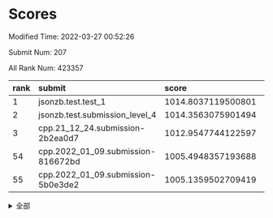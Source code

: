 # Scores

Modified Time: 2022-03-27 00:52:26

Submit Num: 207

All Rank Num: 423357

| rank |               submit               |       score        |       sigma        | pk_num |
| :--- | :--------------------------------- | :----------------- | :----------------- | :----- |
| 1    | jsonzb.test.test_1                 | 1014.8037119500801 | 0.8376891255938974 | 8179   |
| 2    | jsonzb.test.submission_level_4     | 1014.3563075901494 | 0.8088263409496799 | 8179   |
| 3    | cpp.21_12_24.submission-2b2ea0d7   | 1012.9547744122597 | 0.8173961860069583 | 8183   |
| 54   | cpp.2022_01_09.submission-816672bd | 1005.4948357193688 | 0.7206339249465725 | 8182   |
| 55   | cpp.2022_01_09.submission-5b0e3de2 | 1005.1359502709419 | 0.7229723294897856 | 8177   |


<details>
<summary>全部</summary>

| rank |                 submit                 |       score        |       sigma        | pk_num |
| :--- | :------------------------------------- | :----------------- | :----------------- | :----- |
| 1    | jsonzb.test.test_1                     | 1014.8037119500801 | 0.8376891255938974 | 8179   |
| 2    | jsonzb.test.submission_level_4         | 1014.3563075901494 | 0.8088263409496799 | 8179   |
| 3    | cpp.21_12_24.submission-2b2ea0d7       | 1012.9547744122597 | 0.8173961860069583 | 8183   |
| 4    | gobigger.level_3.submission_level_3_21 | 1011.6941930134836 | 0.7651359732738854 | 8187   |
| 5    | gobigger.level_3.submission_level_3_2  | 1011.687911599893  | 0.7785690089817987 | 8175   |
| 6    | gobigger.level_3.submission_level_3_48 | 1011.5701519943557 | 0.7969107591316759 | 8182   |
| 7    | gobigger.level_3.submission_level_3_30 | 1011.4595224817322 | 0.780150515216563  | 8174   |
| 8    | gobigger.level_3.submission_level_3_26 | 1011.3970197343252 | 0.760840403310203  | 8180   |
| 9    | gobigger.level_3.submission_level_3_39 | 1011.1318658581062 | 0.7625672150905118 | 8179   |
| 10   | gobigger.level_3.submission_level_3_11 | 1011.0540607989984 | 0.7815588068491963 | 8182   |
| 11   | gobigger.level_3.submission_level_3_19 | 1011.0496553411932 | 0.768743216218618  | 8179   |
| 12   | gobigger.level_3.submission_level_3_5  | 1010.9353641857341 | 0.7596457410821688 | 8182   |
| 13   | gobigger.level_3.submission_level_3_6  | 1010.8993033004384 | 0.7906619768890344 | 8183   |
| 14   | gobigger.level_3.submission_level_3_31 | 1010.8394694281353 | 0.7667898462612962 | 8179   |
| 15   | gobigger.level_3.submission_level_3_29 | 1010.6178899387564 | 0.7661435982650552 | 8181   |
| 16   | gobigger.level_3.submission_level_3_38 | 1010.5715068213656 | 0.7739258192450233 | 8185   |
| 17   | gobigger.level_3.submission_level_3_43 | 1010.5225317639165 | 0.7676861819361646 | 8183   |
| 18   | gobigger.level_3.submission_level_3_25 | 1010.394177062227  | 0.7654727322147952 | 8185   |
| 19   | gobigger.level_3.submission_level_3_37 | 1010.3605521546814 | 0.7566585362938181 | 8180   |
| 20   | gobigger.level_3.submission_level_3_13 | 1010.2790040932229 | 0.7523408630235965 | 8183   |
| 21   | gobigger.level_3.submission_level_3_40 | 1010.2368826176255 | 0.7630429651772065 | 8183   |
| 22   | gobigger.level_3.submission_level_3_0  | 1010.1941104546796 | 0.7599810161475581 | 8181   |
| 23   | gobigger.level_3.submission_level_3_27 | 1010.1593716982321 | 0.762682778163443  | 8184   |
| 24   | gobigger.level_3.submission_level_3_36 | 1010.0869300786085 | 0.7427496635945415 | 8186   |
| 25   | gobigger.level_3.submission_level_3_33 | 1010.0346718419395 | 0.7907824214994776 | 8183   |
| 26   | gobigger.level_3.submission_level_3_8  | 1010.02274722898   | 0.7537279409619908 | 8184   |
| 27   | gobigger.level_3.submission_level_3_15 | 1009.9674948812163 | 0.7701115862523188 | 8180   |
| 28   | gobigger.level_3.submission_level_3_32 | 1009.9552214640919 | 0.7532470157580329 | 8178   |
| 29   | gobigger.level_3.submission_level_3_35 | 1009.8170181468618 | 0.7473714996988884 | 8180   |
| 30   | gobigger.level_3.submission_level_3_42 | 1009.7546947849415 | 0.7830600736000982 | 8175   |
| 31   | gobigger.level_3.submission_level_3_1  | 1009.6375887421801 | 0.7607618885480116 | 8180   |
| 32   | gobigger.level_3.submission_level_3_45 | 1009.6373015841401 | 0.7422295022911964 | 8178   |
| 33   | gobigger.level_3.submission_level_3_49 | 1009.625454712468  | 0.7630871459700993 | 8183   |
| 34   | gobigger.level_3.submission_level_3_17 | 1009.6091431275526 | 0.7555027880635174 | 8177   |
| 35   | gobigger.level_3.submission_level_3_4  | 1009.578428248987  | 0.7619291415028018 | 8181   |
| 36   | gobigger.level_3.submission_level_3_9  | 1009.566899696386  | 0.7518107187726664 | 8176   |
| 37   | gobigger.level_3.submission_level_3_12 | 1009.5269167158854 | 0.7585607803157423 | 8183   |
| 38   | gobigger.level_3.submission_level_3_18 | 1009.5259063106383 | 0.7431557266451542 | 8181   |
| 39   | gobigger.level_3.submission_level_3_16 | 1009.5111060753234 | 0.7385048780346513 | 8181   |
| 40   | gobigger.level_3.submission_level_3_3  | 1009.3588508322449 | 0.7376153800739262 | 8185   |
| 41   | gobigger.level_3.submission_level_3_22 | 1009.3575775630395 | 0.7687272060199735 | 8175   |
| 42   | gobigger.level_3.submission_level_3_14 | 1009.3531045674455 | 0.762656958221261  | 8180   |
| 43   | gobigger.level_3.submission_level_3_46 | 1009.3305826172316 | 0.7512281186566971 | 8177   |
| 44   | gobigger.level_3.submission_level_3_10 | 1009.3150288811753 | 0.7503932593540722 | 8184   |
| 45   | gobigger.level_3.submission_level_3_47 | 1009.1631257526567 | 0.7691779219785483 | 8181   |
| 46   | gobigger.level_3.submission_level_3_44 | 1009.00684282074   | 0.752543703528701  | 8179   |
| 47   | gobigger.level_3.submission_level_3_24 | 1008.909459710838  | 0.7604494599835893 | 8182   |
| 48   | gobigger.level_3.submission_level_3_20 | 1008.8558196347767 | 0.7491980683115282 | 8185   |
| 49   | gobigger.level_3.submission_level_3_7  | 1008.6979520469191 | 0.7542177512849007 | 8187   |
| 50   | gobigger.level_3.submission_level_3_41 | 1008.6506687425552 | 0.777546939355763  | 8180   |
| 51   | gobigger.level_3.submission_level_3_34 | 1008.6479180884763 | 0.7351978998483004 | 8177   |
| 52   | gobigger.level_3.submission_level_3_23 | 1008.5371895559314 | 0.7314164489197073 | 8189   |
| 53   | gobigger.level_3.submission_level_3_28 | 1008.1563656800782 | 0.7311898616349772 | 8183   |
| 54   | cpp.2022_01_09.submission-816672bd     | 1005.4948357193688 | 0.7206339249465725 | 8182   |
| 55   | cpp.2022_01_09.submission-5b0e3de2     | 1005.1359502709419 | 0.7229723294897856 | 8177   |
| 56   | gobigger.level_1.submission_level_1_28 | 1004.654807972333  | 0.731093193135459  | 8184   |
| 57   | gobigger.level_1.submission_level_1_27 | 1004.5079050996643 | 0.7148539498141467 | 8180   |
| 58   | gobigger.level_1.submission_level_1_8  | 1004.5064038499759 | 0.7231263019712384 | 8181   |
| 59   | gobigger.level_1.submission_level_1_35 | 1004.4341915070461 | 0.7188918181127381 | 8184   |
| 60   | gobigger.level_1.submission_level_1_19 | 1004.2857514637706 | 0.7150755141769124 | 8178   |
| 61   | gobigger.level_1.submission_level_1_15 | 1004.1981917207424 | 0.7218372231569209 | 8182   |
| 62   | gobigger.level_1.submission_level_1_1  | 1004.1363715144067 | 0.7169365229389536 | 8178   |
| 63   | gobigger.level_1.submission_level_1_41 | 1004.0597526274795 | 0.7140663924479849 | 8180   |
| 64   | gobigger.level_1.submission_level_1_34 | 1003.963589808452  | 0.7232643708029262 | 8178   |
| 65   | gobigger.level_1.submission_level_1_3  | 1003.9502261883007 | 0.727231996996932  | 8184   |
| 66   | gobigger.level_1.submission_level_1_20 | 1003.8629471700622 | 0.7210828760407936 | 8183   |
| 67   | gobigger.level_1.submission_level_1_7  | 1003.8530770655432 | 0.7258249644406853 | 8183   |
| 68   | gobigger.level_1.submission_level_1_24 | 1003.8210707956789 | 0.7135731921948816 | 8185   |
| 69   | gobigger.level_1.submission_level_1_42 | 1003.8013658974194 | 0.7208929534635227 | 8181   |
| 70   | gobigger.level_1.submission_level_1_33 | 1003.5641078903446 | 0.7153215811861264 | 8178   |
| 71   | gobigger.level_1.submission_level_1_49 | 1003.5503604445247 | 0.7193216169407732 | 8180   |
| 72   | gobigger.level_1.submission_level_1_40 | 1003.527579242571  | 0.7173718408469519 | 8180   |
| 73   | gobigger.level_1.submission_level_1_32 | 1003.5095441971752 | 0.7120729453341402 | 8183   |
| 74   | gobigger.level_1.submission_level_1_13 | 1003.48669247134   | 0.7151958698852732 | 8183   |
| 75   | gobigger.level_1.submission_level_1_2  | 1003.4440904958929 | 0.726424250669002  | 8186   |
| 76   | gobigger.level_1.submission_level_1_47 | 1003.436746619706  | 0.7069851382578273 | 8183   |
| 77   | gobigger.level_1.submission_level_1_18 | 1003.4091299399402 | 0.720333834194179  | 8178   |
| 78   | gobigger.level_1.submission_level_1_22 | 1003.3772012516199 | 0.7187294975967398 | 8180   |
| 79   | gobigger.level_1.submission_level_1_14 | 1003.3315433554797 | 0.7058259202088437 | 8176   |
| 80   | gobigger.level_1.submission_level_1_10 | 1003.2993601999764 | 0.7253824252454978 | 8180   |
| 81   | gobigger.level_1.submission_level_1_23 | 1003.2728838670715 | 0.7160153818686461 | 8180   |
| 82   | gobigger.level_1.submission_level_1_30 | 1003.2704205785378 | 0.7155626974652329 | 8181   |
| 83   | gobigger.level_1.submission_level_1_21 | 1003.2697986031058 | 0.7201118015151211 | 8185   |
| 84   | gobigger.level_1.submission_level_1_4  | 1003.143945083752  | 0.7121948644630126 | 8181   |
| 85   | gobigger.level_1.submission_level_1_43 | 1003.1101066402993 | 0.7109355406262898 | 8179   |
| 86   | gobigger.level_1.submission_level_1_37 | 1003.0262089452592 | 0.7187458909135566 | 8180   |
| 87   | gobigger.level_1.submission_level_1_5  | 1002.9471036629058 | 0.717910343051873  | 8179   |
| 88   | gobigger.level_1.submission_level_1_9  | 1002.8989333682771 | 0.7100198329721238 | 8182   |
| 89   | gobigger.level_1.submission_level_1_38 | 1002.8021880118658 | 0.7162957557342728 | 8181   |
| 90   | gobigger.level_1.submission_level_1_31 | 1002.7899421163701 | 0.7117335047163259 | 8181   |
| 91   | gobigger.level_1.submission_level_1_26 | 1002.7587800134522 | 0.7106903596615712 | 8181   |
| 92   | gobigger.level_1.submission_level_1_48 | 1002.6965658265219 | 0.7192274995424837 | 8181   |
| 93   | gobigger.level_1.submission_level_1_36 | 1002.578803818442  | 0.7240368980502627 | 8174   |
| 94   | gobigger.level_1.submission_level_1_46 | 1002.4583969978061 | 0.7194851435465216 | 8177   |
| 95   | gobigger.level_1.submission_level_1_25 | 1002.4243428916218 | 0.7104302515668759 | 8176   |
| 96   | gobigger.level_1.submission_level_1_0  | 1002.4053833451011 | 0.7052969305886784 | 8181   |
| 97   | gobigger.level_1.submission_level_1_6  | 1002.382610553167  | 0.7083086835234058 | 8180   |
| 98   | gobigger.level_1.submission_level_1_11 | 1002.3645699397296 | 0.708333368966004  | 8179   |
| 99   | gobigger.level_1.submission_level_1_29 | 1002.329832149449  | 0.7090110049715005 | 8188   |
| 100  | gobigger.level_1.submission_level_1_17 | 1002.3030860566299 | 0.706752288971913  | 8180   |
| 101  | gobigger.level_1.submission_level_1_39 | 1002.2094464079568 | 0.7126722306394278 | 8172   |
| 102  | gobigger.level_1.submission_level_1_45 | 1002.1522489761844 | 0.7214044407736838 | 8185   |
| 103  | gobigger.level_1.submission_level_1_12 | 1002.1503227406298 | 0.7140166708646631 | 8181   |
| 104  | gobigger.level_1.submission_level_1_44 | 1002.1179057827948 | 0.7131780635613444 | 8179   |
| 105  | gobigger.level_1.submission_level_1_16 | 1000.9949284185933 | 0.7059874078497662 | 8183   |
| 106  | gobigger.random.submission_random_19   | 997.6461952048372  | 0.7019810927985125 | 8179   |
| 107  | gobigger.random.submission_random_2    | 997.5747696539615  | 0.7055250356685782 | 8180   |
| 108  | gobigger.random.submission_random_41   | 997.573374751416   | 0.6991381038738941 | 8188   |
| 109  | gobigger.random.submission_random_20   | 997.535648998844   | 0.7119618953615189 | 8180   |
| 110  | gobigger.random.submission_random_28   | 997.4752498215162  | 0.7155541436680578 | 8183   |
| 111  | gobigger.random.submission_random_11   | 997.2506632553342  | 0.7120940691005809 | 8179   |
| 112  | gobigger.random.submission_random_5    | 997.2363023197773  | 0.703930324586215  | 8173   |
| 113  | gobigger.random.submission_random_29   | 997.1674999586248  | 0.7066827706675359 | 8184   |
| 114  | gobigger.random.submission_random_38   | 996.6700891188269  | 0.7183160749336818 | 8180   |
| 115  | gobigger.random.submission_random_27   | 996.6624273012008  | 0.7060702153675438 | 8177   |
| 116  | gobigger.random.submission_random_48   | 996.6579527118066  | 0.7055146007847021 | 8185   |
| 117  | gobigger.random.submission_random_42   | 996.6090567009502  | 0.7113595967322006 | 8183   |
| 118  | gobigger.random.submission_random_30   | 996.5316060170467  | 0.7087419159763618 | 8184   |
| 119  | gobigger.random.submission_random_10   | 996.4755397496976  | 0.7052562716444443 | 8174   |
| 120  | gobigger.random.submission_random_35   | 996.4724282909666  | 0.7045224879051502 | 8184   |
| 121  | gobigger.random.submission_random_36   | 996.4656233881151  | 0.6993947326660982 | 8182   |
| 122  | gobigger.random.submission_random_15   | 996.4173695026226  | 0.7162060029025518 | 8181   |
| 123  | gobigger.random.submission_random_43   | 996.3914237175485  | 0.7303065217105872 | 8182   |
| 124  | gobigger.random.submission_random_13   | 996.2992859319019  | 0.7020831157527611 | 8183   |
| 125  | gobigger.random.submission_random_34   | 996.2002096470426  | 0.7077920218437936 | 8180   |
| 126  | gobigger.random.submission_random_18   | 996.1877416766854  | 0.7158760863357149 | 8181   |
| 127  | gobigger.random.submission_random_16   | 996.1632010619056  | 0.71324564372421   | 8181   |
| 128  | gobigger.random.submission_random_37   | 996.1602119890482  | 0.7095554561110812 | 8181   |
| 129  | gobigger.random.submission_random_7    | 996.0784596951379  | 0.7156536943300676 | 8179   |
| 130  | gobigger.random.submission_random_45   | 996.0290637703816  | 0.7093619677332317 | 8182   |
| 131  | gobigger.random.submission_random_44   | 995.966684829592   | 0.7081158188347352 | 8186   |
| 132  | gobigger.random.submission_random_4    | 995.9464840125506  | 0.6951297215917193 | 8185   |
| 133  | gobigger.random.submission_random_12   | 995.9184182918527  | 0.7012837037960897 | 8181   |
| 134  | gobigger.random.submission_random_24   | 995.901903426724   | 0.6991480028648576 | 8175   |
| 135  | gobigger.random.submission_random_26   | 995.88025701688    | 0.7000410498371925 | 8186   |
| 136  | gobigger.random.submission_random_17   | 995.8772453170322  | 0.7128176231018893 | 8183   |
| 137  | gobigger.random.submission_random_47   | 995.8323052243934  | 0.7159122032045755 | 8178   |
| 138  | gobigger.random.submission_random_40   | 995.7496388065197  | 0.7124246746462719 | 8180   |
| 139  | gobigger.random.submission_random_14   | 995.7304477423653  | 0.7152873255350007 | 8180   |
| 140  | gobigger.random.submission_random_3    | 995.6233699853848  | 0.7315548193305196 | 8179   |
| 141  | gobigger.random.submission_random_31   | 995.5765824301166  | 0.7155399080052599 | 8175   |
| 142  | gobigger.random.submission_random_33   | 995.5536930549176  | 0.7151516429240209 | 8183   |
| 143  | gobigger.random.submission_random_21   | 995.4721072793387  | 0.7051954028116052 | 8179   |
| 144  | gobigger.random.submission_random_6    | 995.4136905380701  | 0.7162893050605892 | 8178   |
| 145  | gobigger.random.submission_random_25   | 995.4135352513072  | 0.7322594683089548 | 8185   |
| 146  | gobigger.random.submission_random_9    | 995.2865278621576  | 0.7087176166810887 | 8182   |
| 147  | gobigger.random.submission_random_0    | 995.2775640189225  | 0.7122298805961246 | 8178   |
| 148  | gobigger.random.submission_random_32   | 995.1932048452098  | 0.7262237256053675 | 8179   |
| 149  | gobigger.random.submission_random_39   | 995.1407547140743  | 0.7103343144416383 | 8179   |
| 150  | gobigger.random.submission_random_23   | 994.8233916291721  | 0.704761236534869  | 8184   |
| 151  | gobigger.random.submission_random_8    | 994.8033834950438  | 0.7112211913961426 | 8181   |
| 152  | gobigger.random.submission_random_46   | 994.6469751996556  | 0.7093304800046888 | 8183   |
| 153  | gobigger.random.submission_random_1    | 994.6181255572833  | 0.7072754084883967 | 8184   |
| 154  | gobigger.random.submission_random_49   | 994.5883856142567  | 0.7288144152397633 | 8181   |
| 155  | gobigger.level_2.submission_level_2_22 | 994.1968013265066  | 0.7288776598179257 | 8182   |
| 156  | gobigger.level_2.submission_level_2_43 | 994.0363487195648  | 0.7458740398967275 | 8179   |
| 157  | gobigger.random.submission_random_22   | 993.9275048745817  | 0.7143684295677396 | 8182   |
| 158  | gobigger.level_2.submission_level_2_1  | 993.7988106361746  | 0.7342730325832356 | 8182   |
| 159  | gobigger.level_2.submission_level_2_29 | 993.6777299077453  | 0.7439624283837227 | 8180   |
| 160  | gobigger.level_2.submission_level_2_32 | 993.5019348314357  | 0.7505759457772033 | 8177   |
| 161  | gobigger.level_2.submission_level_2_17 | 993.4717958511704  | 0.753875303749676  | 8181   |
| 162  | gobigger.level_2.submission_level_2_41 | 993.4693628433859  | 0.7326941443474951 | 8179   |
| 163  | gobigger.level_2.submission_level_2_38 | 993.42691456641    | 0.7348115579888113 | 8182   |
| 164  | gobigger.level_2.submission_level_2_18 | 993.301664017307   | 0.7489418509370572 | 8182   |
| 165  | gobigger.level_2.submission_level_2_27 | 992.9212461932455  | 0.7551881425289516 | 8179   |
| 166  | gobigger.level_2.submission_level_2_47 | 992.9046522855059  | 0.7255560398115606 | 8180   |
| 167  | gobigger.level_2.submission_level_2_12 | 992.8976107338046  | 0.7349123986704506 | 8181   |
| 168  | gobigger.level_2.submission_level_2_9  | 992.825445178744   | 0.737758691625635  | 8184   |
| 169  | gobigger.level_2.submission_level_2_5  | 992.8123710866095  | 0.7546893495454156 | 8185   |
| 170  | gobigger.level_2.submission_level_2_28 | 992.7996321276947  | 0.7321970572244229 | 8183   |
| 171  | gobigger.level_2.submission_level_2_15 | 992.7860240438846  | 0.742263141347764  | 8182   |
| 172  | gobigger.level_2.submission_level_2_19 | 992.7677541891272  | 0.7519656853871095 | 8181   |
| 173  | gobigger.level_2.submission_level_2_33 | 992.6368331755741  | 0.7518193789750748 | 8183   |
| 174  | gobigger.level_2.submission_level_2_11 | 992.348872374679   | 0.7648878772639374 | 8179   |
| 175  | gobigger.level_2.submission_level_2_30 | 992.1965904665708  | 0.7423281737903964 | 8185   |
| 176  | gobigger.level_2.submission_level_2_3  | 992.1832017739691  | 0.7458156147018024 | 8178   |
| 177  | gobigger.level_2.submission_level_2_37 | 992.1311334946591  | 0.7472625502134894 | 8179   |
| 178  | gobigger.level_2.submission_level_2_45 | 992.0928361463448  | 0.7640270279923425 | 8180   |
| 179  | gobigger.level_2.submission_level_2_10 | 992.0568251940061  | 0.7352074366355886 | 8180   |
| 180  | gobigger.level_2.submission_level_2_4  | 992.054829910587   | 0.7731545483074551 | 8179   |
| 181  | gobigger.level_2.submission_level_2_20 | 992.0144404321579  | 0.752781208860902  | 8182   |
| 182  | gobigger.level_2.submission_level_2_2  | 991.9737768535555  | 0.7465037512987754 | 8180   |
| 183  | gobigger.level_2.submission_level_2_0  | 991.955845974705   | 0.7503529660494888 | 8180   |
| 184  | gobigger.level_2.submission_level_2_6  | 991.8672976618288  | 0.737406687408093  | 8177   |
| 185  | gobigger.level_2.submission_level_2_42 | 991.7347190142509  | 0.7365163249739519 | 8174   |
| 186  | gobigger.level_2.submission_level_2_24 | 991.7036239275409  | 0.7466825551306382 | 8187   |
| 187  | gobigger.level_2.submission_level_2_26 | 991.669778130235   | 0.7373092839680526 | 8184   |
| 188  | gobigger.level_2.submission_level_2_8  | 991.653509513417   | 0.7599377405719767 | 8179   |
| 189  | gobigger.level_2.submission_level_2_31 | 991.6215049284688  | 0.744577902888509  | 8180   |
| 190  | gobigger.level_2.submission_level_2_39 | 991.6197962289505  | 0.7433688135414585 | 8177   |
| 191  | gobigger.level_2.submission_level_2_44 | 991.5864330977183  | 0.7419199104300527 | 8182   |
| 192  | gobigger.level_2.submission_level_2_48 | 991.5588369788558  | 0.7327469257698285 | 8179   |
| 193  | gobigger.level_2.submission_level_2_36 | 991.551008724105   | 0.7361345650267399 | 8184   |
| 194  | gobigger.level_2.submission_level_2_49 | 991.3140377446153  | 0.7504706473096131 | 8178   |
| 195  | gobigger.level_2.submission_level_2_13 | 991.2945967066249  | 0.7573494042807686 | 8181   |
| 196  | gobigger.level_2.submission_level_2_40 | 991.2867610714328  | 0.7340850957814512 | 8182   |
| 197  | gobigger.level_2.submission_level_2_25 | 991.2650365013734  | 0.7599491728427095 | 8181   |
| 198  | gobigger.level_2.submission_level_2_46 | 991.1346365575532  | 0.7563425700037492 | 8182   |
| 199  | gobigger.level_2.submission_level_2_35 | 991.0249613107441  | 0.7520675996263416 | 8180   |
| 200  | gobigger.level_2.submission_level_2_23 | 990.8498167122883  | 0.7545681656380282 | 8181   |
| 201  | gobigger.level_2.submission_level_2_16 | 990.7107726739868  | 0.7699610359227469 | 8184   |
| 202  | gobigger.level_2.submission_level_2_14 | 990.6806395144708  | 0.7697580297176453 | 8177   |
| 203  | gobigger.level_2.submission_level_2_34 | 990.522857781224   | 0.7679850232569969 | 8179   |
| 204  | gobigger.level_2.submission_level_2_7  | 990.345051012497   | 0.7783993503976224 | 8179   |
| 205  | gobigger.level_2.submission_level_2_21 | 990.1075667874795  | 0.792414531868145  | 8178   |
| 206  | gobigger.none.submission_none_1        | 976.9058961316844  | 1.4402974886972855 | 8182   |
| 207  | gobigger.none.submission_none_0        | 976.1829991938125  | 1.345540604979117  | 8178   |

</details>